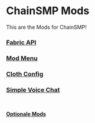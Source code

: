 # ChainSMP Mods
This are the Mods for ChainSMP!</br>

### [Fabric API](https://www.curseforge.com/minecraft/mc-mods/fabric-api/download/3902660/file)

### [Mod Menu](https://cdn.modrinth.com/data/mOgUt4GM/versions/4.0.5/modmenu-4.0.5.jar)

### [Cloth Config](https://cdn.modrinth.com/data/9s6osm5g/versions/8.0.75+fabric/cloth-config-8.0.75-fabric.jar)

### [Simple Voice Chat](https://cdn.modrinth.com/data/9eGKb6K1/versions/BwOgEOYb/voicechat-fabric-1.19-2.3.9.jar)
</br>

**[Optionale Mods](./Optional.md)**
